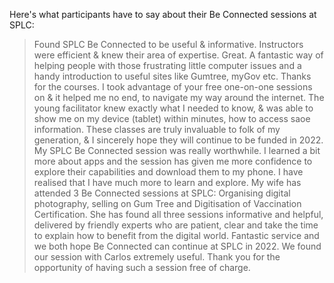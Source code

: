 Here's what participants have to say about their Be Connected sessions at SPLC:

> Found SPLC Be Connected to be useful & informative. Instructors were efficient & knew their area of expertise. Great.
> A fantastic way of helping people with those frustrating little computer issues and a handy introduction to useful sites like Gumtree, myGov  etc. Thanks for the courses.
> I took advantage of your free one-on-one sessions on & it helped me no end, to navigate my way around the internet. The young facilitator knew exactly what I needed to know, & was able to show me on my device (tablet) within minutes, how to access saoe information. These classes are truly invaluable to folk of my generation, & I sincerely hope they will continue to be funded in 2022.
> My SPLC Be Connected session was really worthwhile. I learned a bit more about apps and the session has given me more confidence to explore their capabilities and download them to my phone. I have realised that I have much more to learn and explore.
> My wife has attended 3 Be Connected sessions at SPLC: Organising digital photography, selling on Gum Tree and Digitisation of Vaccination Certification. She has found all three sessions informative and helpful, delivered by friendly experts who are patient, clear and take the time to explain how to benefit from the digital world. Fantastic service and we both hope Be Connected can continue at SPLC in 2022.
> We found our session with Carlos extremely useful. Thank you for the opportunity of having such a session free of charge.
